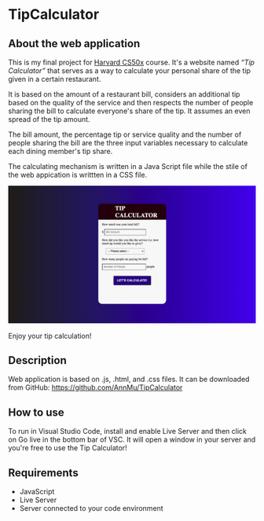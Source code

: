 # TipCalculator

## About the web application

This is my final project for [Harvard CS50x](https://cs50.harvard.edu/x/2020/) course. It's a website named *“Tip Calculator”* that serves as a way to calculate your personal share of the tip given in a certain restaurant. 

It is based on the amount of a restaurant bill, considers an additional tip based on the quality of the service and then respects the number of people sharing the bill to calculate everyone's share of the tip. It assumes an even spread of the tip amount. 

The bill amount, the percentage tip or service quality and the number of people sharing the bill are the three input variables necessary to calculate each dining member's tip share. 

The calculating mechanism is written in a Java Script file while the stile of the web appication is writtten in a CSS file. 

![Tip Calculator](https://github.com/AnnMu/TipCalculator/blob/master/tip.png?raw=true)

Enjoy your tip calculation! 

## Description

Web application is based on .js, .html, and .css files. It can be downloaded from GitHub: https://github.com/AnnMu/TipCalculator

## How to use

To run in Visual Studio Code, install and enable Live Server and then click on Go live in the bottom bar of VSC. It will open a window in your server and you're free to use the Tip Calculator! 

## Requirements

- JavaScript
- Live Server
- Server connected to your code environment

